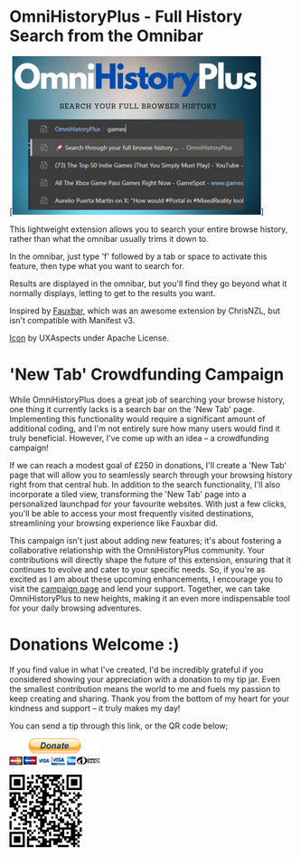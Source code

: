 # OmniHistoryPlus - Full History Search from the Omnibar

[![OmniHistoryPlus Promo Image](img/OmniHistoryPlusPromo.png)]

This lightweight extension allows you to search your entire browse history, rather than what the omnibar usually trims it down to.

In the omnibar, just type 'f' followed by a tab or space to activate this feature, then type what you want to search for. 

Results are displayed in the omnibar, but you'll find they go beyond what it normally displays, letting to get to the results you want.

Inspired by [Fauxbar](https://github.com/ChrisNZL/Fauxbar), which was an awesome extension by ChrisNZL, but isn't compatible with Manifest v3.

[Icon](https://www.svgrepo.com/svg/449050/document-time) by UXAspects under Apache License.

# 'New Tab' Crowdfunding Campaign

While OmniHistoryPlus does a great job of searching your browse history, one thing it currently lacks is a search bar on the 'New Tab' page. Implementing this functionality would require a significant amount of additional coding, and I'm not entirely sure how many users would find it truly beneficial. However, I've come up with an idea – a crowdfunding campaign! 

If we can reach a modest goal of £250 in donations, I'll create a 'New Tab' page that will allow you to seamlessly search through your browsing history right from that central hub. In addition to the search functionality, I'll also incorporate a tiled view, transforming the 'New Tab' page into a personalized launchpad for your favourite websites. With just a few clicks, you'll be able to access your most frequently visited destinations, streamlining your browsing experience like Fauxbar did.

This campaign isn't just about adding new features; it's about fostering a collaborative relationship with the OmniHistoryPlus community. Your contributions will directly shape the future of this extension, ensuring that it continues to evolve and cater to your specific needs. So, if you're as excited as I am about these upcoming enhancements, I encourage you to visit the [campaign page](https://www.paypal.com/donate?campaign_id=US63WK8UTREJS&v=1&utm_source=unp&utm_medium=email&utm_campaign=RT001640&utm_unptid=620f8fd4-2582-11ef-926f-ac1f6bda0f51&ppid=RT001640&cnac=GB&rsta=en_GB%28en-GB%29&cust=KSTM4HTLV2G9W&unptid=620f8fd4-2582-11ef-926f-ac1f6bda0f51&calc=f772181692952&unp_tpcid=donate-button-campaign-created&page=main%3Aemail%3ART001640&pgrp=main%3Aemail&e=cl&mchn=em&s=ci&mail=sys&appVersion=1.258.0&tenant_name=PAYPAL&xt=145585%2C104038%2C127632&link_ref=www.paypal.com_donate) and lend your support. Together, we can take OmniHistoryPlus to new heights, making it an even more indispensable tool for your daily browsing adventures.

# Donations Welcome :)

If you find value in what I've created, I'd be incredibly grateful if you considered showing your appreciation with a donation to my tip jar. Even the smallest contribution means the world to me and fuels my passion to keep creating and sharing. Thank you from the bottom of my heart for your kindness and support – it truly makes my day!

You can send a tip through this link, or the QR code below;

[![Donate](img/donateCC_LG.gif)](https://www.paypal.com/donate/?hosted_button_id=C8B5GHVPUUDNC)

[![DonateQR](img/donateQRcode.png)](https://www.paypal.com/donate/?hosted_button_id=C8B5GHVPUUDNC)
